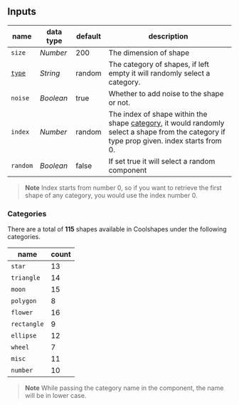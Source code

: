 

## Inputs

| name                  | data type | default | description                                                                                                                                              |
| --------------------- | --------- | ------- | -------------------------------------------------------------------------------------------------------------------------------------------------------- |
| `size`                | _Number_  | 200     | The dimension of shape                                                                                                                                   |
| [`type`](#categories) | _String_  | random  | The category of shapes, if left empty it will randomly select a category.                                                                                |
| `noise`               | _Boolean_ | true    | Whether to add noise to the shape or not.                                                                                                                |
| `index`               | _Number_  | random  | The index of shape within the shape [category](#categories), it would randomly select a shape from the category if type prop given. index starts from 0. |
| `random`              | _Boolean_ | false   | If set true it will select a random component                                                                                                            |

> **Note**
> Index starts from number 0, so if you want to retrieve the first shape of any category, you would use the index number 0.

### Categories

There are a total of **115** shapes available in Coolshapes under the following categories.

| name        | count |
| ----------- | ----- |
| `star`      | 13    |
| `triangle`  | 14    |
| `moon`      | 15    |
| `polygon`   | 8     |
| `flower`    | 16    |
| `rectangle` | 9     |
| `ellipse`   | 12    |
| `wheel`     | 7     |
| `misc`      | 11    |
| `number`    | 10    |

> **Note**
> While passing the category name in the component, the name will be in lower case.

